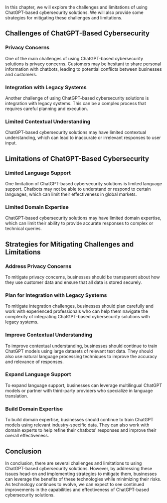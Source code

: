 

In this chapter, we will explore the challenges and limitations of using ChatGPT-based cybersecurity solutions. We will also provide some strategies for mitigating these challenges and limitations.

Challenges of ChatGPT-Based Cybersecurity
-----------------------------------------

### Privacy Concerns

One of the main challenges of using ChatGPT-based cybersecurity solutions is privacy concerns. Customers may be hesitant to share personal information with chatbots, leading to potential conflicts between businesses and customers.

### Integration with Legacy Systems

Another challenge of using ChatGPT-based cybersecurity solutions is integration with legacy systems. This can be a complex process that requires careful planning and execution.

### Limited Contextual Understanding

ChatGPT-based cybersecurity solutions may have limited contextual understanding, which can lead to inaccurate or irrelevant responses to user input.

Limitations of ChatGPT-Based Cybersecurity
------------------------------------------

### Limited Language Support

One limitation of ChatGPT-based cybersecurity solutions is limited language support. Chatbots may not be able to understand or respond to certain languages, which can limit their effectiveness in global markets.

### Limited Domain Expertise

ChatGPT-based cybersecurity solutions may have limited domain expertise, which can limit their ability to provide accurate responses to complex or technical queries.

Strategies for Mitigating Challenges and Limitations
----------------------------------------------------

### Address Privacy Concerns

To mitigate privacy concerns, businesses should be transparent about how they use customer data and ensure that all data is stored securely.

### Plan for Integration with Legacy Systems

To mitigate integration challenges, businesses should plan carefully and work with experienced professionals who can help them navigate the complexity of integrating ChatGPT-based cybersecurity solutions with legacy systems.

### Improve Contextual Understanding

To improve contextual understanding, businesses should continue to train ChatGPT models using large datasets of relevant text data. They should also use natural language processing techniques to improve the accuracy and relevance of responses.

### Expand Language Support

To expand language support, businesses can leverage multilingual ChatGPT models or partner with third-party providers who specialize in language translation.

### Build Domain Expertise

To build domain expertise, businesses should continue to train ChatGPT models using relevant industry-specific data. They can also work with domain experts to help refine their chatbots' responses and improve their overall effectiveness.

Conclusion
----------

In conclusion, there are several challenges and limitations to using ChatGPT-based cybersecurity solutions. However, by addressing these issues head-on and implementing strategies to mitigate them, businesses can leverage the benefits of these technologies while minimizing their risks. As technology continues to evolve, we can expect to see continued improvements in the capabilities and effectiveness of ChatGPT-based cybersecurity solutions.
